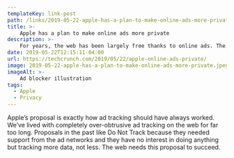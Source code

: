 ```yaml
---
templateKey: link-post
path: /links/2019-05-22-apple-has-a-plan-to-make-online-ads-more-private
title: >-
    Apple has a plan to make online ads more private
description: >-
    For years, the web has been largely free thanks to online ads. The problem is that nobody likes them. When they’re not obnoxiously taking over your entire screen or autoplaying, they’re tracking you everywhere you go online. 
date: 2019-05-22T12:15:11-04:00
url: https://techcrunch.com/2019/05/22/apple-online-ads-private/
image: 2019-05-22-apple-has-a-plan-to-make-online-ads-more-private.jpeg
imageAlt: >-
    Ad blocker illustration
tags:
  - Apple
  - Privacy
---
```

Apple’s proposal is exactly how ad tracking should have always worked. We’ve lived with completely over-obtrusive ad tracking on the web for far too long. Proposals in the past  like Do Not Track because they needed support from the ad networks and they have no interest in doing anything but tracking more data, not less.  The web needs this proposal to succeed.